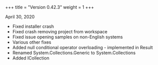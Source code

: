 +++
title = "Version 0.42.3"
weight = 1
+++

April 30, 2020

- Fixed installer crash
- Fixed crash removing project from workspace
- Fixed issue opening samples on non-English systems
- Various other fixes
- Added null conditional operator overloading - implemented in Result<T>
- Renamed System.Collections.Generic to System.Collections
- Added ICollection<T>